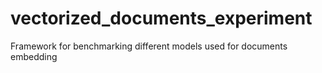 # vectorized_documents_experiment
Framework for benchmarking different models used for documents embedding
